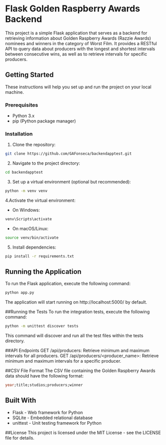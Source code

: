 # Flask Golden Raspberry Awards Backend

This project is a simple Flask application that serves as a backend for retrieving information about Golden Raspberry Awards (Razzie Awards) nominees and winners in the category of Worst Film. It provides a RESTful API to query data about producers with the longest and shortest intervals between consecutive wins, as well as to retrieve intervals for specific producers.

## Getting Started

These instructions will help you set up and run the project on your local machine.

### Prerequisites

- Python 3.x
- pip (Python package manager)

### Installation

1. Clone the repository:

```bash
git clone https://github.com/GAFonseca/backendapptest.git
```
2. Navigate to the project directory:

```bash
cd backendapptest
```

3. Set up a virtual environment (optional but recommended):

```bash
python -m venv venv
```
4.Activate the virtual environment:
  - On Windows:

```bash
venv\Scripts\activate
```
  - On macOS/Linux:

```bash
source venv/bin/activate
```
5. Install dependencies:
```bash
pip install -r requirements.txt
```


## Running the Application
To run the Flask application, execute the following command:

```bash
python app.py
```
The application will start running on http://localhost:5000/ by default.

##Running the Tests
To run the integration tests, execute the following command:


```bash
python -m unittest discover tests
```

This command will discover and run all the test files within the tests directory.

##API Endpoints
GET /api/producers: Retrieve minimum and maximum intervals for all producers.
GET /api/producers/<producer_name>: Retrieve minimum and maximum intervals for a specific producer.

##CSV File Format
The CSV file containing the Golden Raspberry Awards data should have the following format:


```sql
year;title;studios;producers;winner
```

## Built With

 - Flask - Web framework for Python
 - SQLite - Embedded relational database
 - unittest - Unit testing framework for Python


##License
This project is licensed under the MIT License - see the LICENSE file for details.


